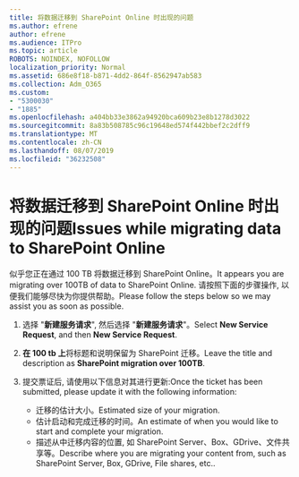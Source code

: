 ```yaml
---
title: 将数据迁移到 SharePoint Online 时出现的问题
ms.author: efrene
author: efrene
ms.audience: ITPro
ms.topic: article
ROBOTS: NOINDEX, NOFOLLOW
localization_priority: Normal
ms.assetid: 686e8f18-b871-4dd2-864f-8562947ab583
ms.collection: Adm_O365
ms.custom:
- "5300030"
- "1885"
ms.openlocfilehash: a404bb33e3862a94920bca609b23e8b1278d3022
ms.sourcegitcommit: 8a83b508785c96c19648ed574f442bbef2c2dff9
ms.translationtype: MT
ms.contentlocale: zh-CN
ms.lasthandoff: 08/07/2019
ms.locfileid: "36232508"
---
```

# <a name="issues-while-migrating-data-to-sharepoint-online"></a><span data-ttu-id="bc47c-102">将数据迁移到 SharePoint Online 时出现的问题</span><span class="sxs-lookup"><span data-stu-id="bc47c-102">Issues while migrating data to SharePoint Online</span></span>

<span data-ttu-id="bc47c-103">似乎您正在通过 100 TB 将数据迁移到 SharePoint Online。</span><span class="sxs-lookup"><span data-stu-id="bc47c-103">It appears you are migrating over 100TB of data to SharePoint Online.</span></span> <span data-ttu-id="bc47c-104">请按照下面的步骤操作, 以便我们能够尽快为你提供帮助。</span><span class="sxs-lookup"><span data-stu-id="bc47c-104">Please follow the steps below so we may assist you as soon as possible.</span></span> 

1. <span data-ttu-id="bc47c-105">选择 "**新建服务请求**", 然后选择 "**新建服务请求**"。</span><span class="sxs-lookup"><span data-stu-id="bc47c-105">Select **New Service Request**, and then **New Service Request**.</span></span> 
2. <span data-ttu-id="bc47c-106">**在 100 tb 上**将标题和说明保留为 SharePoint 迁移。</span><span class="sxs-lookup"><span data-stu-id="bc47c-106">Leave the title and description as **SharePoint migration over 100TB**.</span></span>
3. <span data-ttu-id="bc47c-107">提交票证后, 请使用以下信息对其进行更新:</span><span class="sxs-lookup"><span data-stu-id="bc47c-107">Once the ticket has been submitted, please update it with the following information:</span></span> 

    - <span data-ttu-id="bc47c-108">迁移的估计大小。</span><span class="sxs-lookup"><span data-stu-id="bc47c-108">Estimated size of your migration.</span></span>
    - <span data-ttu-id="bc47c-109">估计启动和完成迁移的时间。</span><span class="sxs-lookup"><span data-stu-id="bc47c-109">An estimate of when you would like to start and complete your migration.</span></span>
    - <span data-ttu-id="bc47c-110">描述从中迁移内容的位置, 如 SharePoint Server、Box、GDrive、文件共享等。</span><span class="sxs-lookup"><span data-stu-id="bc47c-110">Describe where you are migrating your content from, such as SharePoint Server, Box, GDrive, File shares, etc..</span></span>


  

